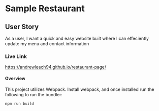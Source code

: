 # Sample Restaurant 
## User Story
As a user, I want a quick and easy website built where I can effeciently update my menu and contact information

### Live Link
https://andrewleach94.github.io/restaurant-page/

#### Overview
This project utilizes Webpack. Install webpack, and once installed run the following to run the bundler:

`npm run build`



